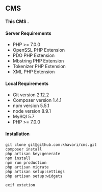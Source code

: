 ## CMS

#### This CMS .

#### Server Requirements
- PHP >= 7.0.0
- OpenSSL PHP Extension
- PDO PHP Extension
- Mbstring PHP Extension
- Tokenizer PHP Extension
- XML PHP Extension

#### Local Requirements
- Git version 2.12.2
- Composer version 1.4.1
- npm version 5.5.1
- node version 8.9.1
- MySQl 5.7
- PHP >= 7.0.0

#### Installation
```
git clone git@github.com:khavari/cms.git
composer install
php artisan key:generate
npm install
npm run production
php artisan migrate
php artisan setup:settings
php artisan setup:widgets

exif extetion
```
